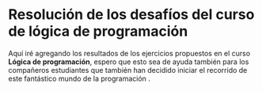 <h1><b>Resolución de los desafíos del curso de lógica de programación</b></h1>  


<p>Aquí iré agregando los resultados de los ejercicios propuestos en el curso <b>Lógica de programación</b>, espero que esto sea de ayuda también para los compañeros estudiantes que también han decidido iniciar el recorrido de este fantástico mundo de la programación .</p>
